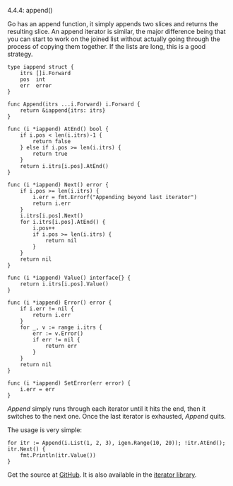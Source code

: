 4.4.4: append()

Go has an append function, it simply appends two slices and returns the resulting slice. An append iterator is similar, the major difference being that you can start to work on the joined list without actually going through the process of copying them together. If the lists are long, this is a good strategy.

    type iappend struct {
        itrs []i.Forward
        pos  int
        err  error
    }
    
    func Append(itrs ...i.Forward) i.Forward {
        return &iappend{itrs: itrs}
    }
    
    func (i *iappend) AtEnd() bool {
        if i.pos < len(i.itrs)-1 {
            return false
        } else if i.pos >= len(i.itrs) {
            return true
        }
        return i.itrs[i.pos].AtEnd()
    }
    
    func (i *iappend) Next() error {
        if i.pos >= len(i.itrs) {
            i.err = fmt.Errorf("Appending beyond last iterator")
            return i.err
        }
        i.itrs[i.pos].Next()
        for i.itrs[i.pos].AtEnd() {
            i.pos++
            if i.pos >= len(i.itrs) {
                return nil
            }
        }
        return nil
    }
    
    func (i *iappend) Value() interface{} {
        return i.itrs[i.pos].Value()
    }
    
    func (i *iappend) Error() error {
        if i.err != nil {
            return i.err
        }
        for _, v := range i.itrs {
            err := v.Error()
            if err != nil {
                return err
            }
        }
        return nil
    }
    
    func (i *iappend) SetError(err error) {
        i.err = err
    }

*Append* simply runs through each iterator until it hits the end, then it switches to the next one. Once the last iterator is exhausted, *Append* quits.

The usage is very simple:

    for itr := Append(i.List(1, 2, 3), igen.Range(10, 20)); !itr.AtEnd(); itr.Next() {
        fmt.Println(itr.Value())
    }

Get the source at [GitHub](https://github.com/mg/hog/blob/master/c4/append.go). It is also available in the [iterator library](https://github.com/mg/i/blob/master/append.go).
